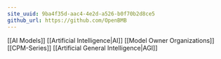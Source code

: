 ```yaml
---
site_uuid: 9ba4f35d-aac4-4e2d-a526-b0f70b2d8ce5
github_url: https://github.com/OpenBMB
---
```


[[AI Models]]
[[Artificial Intelligence|AI]]
[[Model Owner Organizations]]
[[CPM-Series]]
[[Artificial General Intelligence|AGI]]
